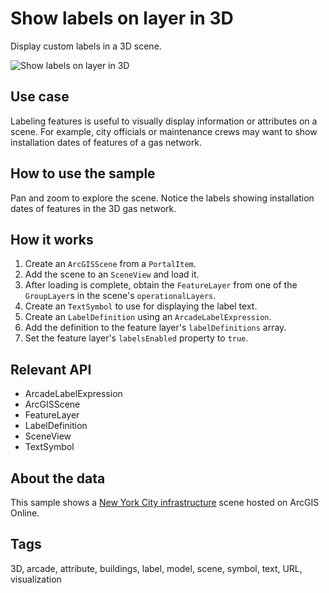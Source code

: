 # Show labels on layer in 3D

Display custom labels in a 3D scene.

![Show labels on layer in 3D](show-labels-on-layer-3d.png)

## Use case

Labeling features is useful to visually display information or attributes on a scene. For example, city officials or maintenance crews may want to show installation dates of features of a gas network.

## How to use the sample

Pan and zoom to explore the scene. Notice the labels showing installation dates of features in the 3D gas network.

## How it works

1. Create an `ArcGISScene` from a `PortalItem`.
2. Add the scene to an `SceneView` and load it.
3. After loading is complete, obtain the `FeatureLayer` from one of the `GroupLayer`s in the scene's `operationalLayers`.
4. Create an `TextSymbol` to use for displaying the label text.
5. Create an `LabelDefinition` using an  `ArcadeLabelExpression`.
6. Add the definition to the feature layer's `labelDefinitions` array.
7. Set the feature layer's `labelsEnabled` property to `true`.

## Relevant API

* ArcadeLabelExpression
* ArcGISScene
* FeatureLayer
* LabelDefinition
* SceneView
* TextSymbol

## About the data

This sample shows a [New York City infrastructure](https://www.arcgis.com/home/item.html?id=850dfee7d30f4d9da0ebca34a533c169) scene hosted on ArcGIS Online.

## Tags

3D, arcade, attribute, buildings, label, model, scene, symbol, text, URL, visualization

